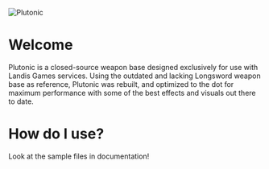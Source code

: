 ![Plutonic](https://cdn.landis-community.com/plutonic.png)

# Welcome
Plutonic is a closed-source weapon base designed exclusively for use with Landis Games services. Using the outdated and lacking Longsword weapon base as reference, Plutonic was rebuilt, and optimized to the dot for maximum performance with some of the best effects and visuals out there to date.

# How do I use?
Look at the sample files in documentation!
